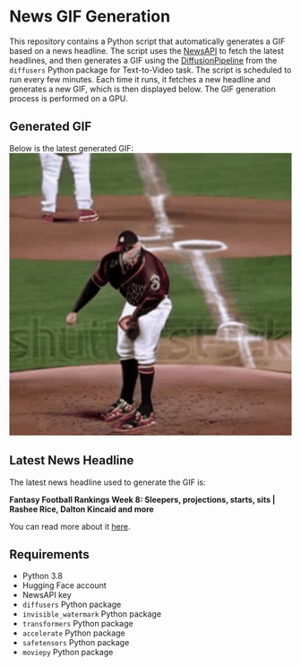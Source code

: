 # News GIF Generation
This repository contains a Python script that automatically generates a GIF based on a news headline. The script uses the [NewsAPI](https://newsapi.org/) to fetch the latest headlines, and then generates a GIF using the [DiffusionPipeline](https://github.com/huggingface/diffusers) from the `diffusers` Python package for Text-to-Video task.
The script is scheduled to run every few minutes. Each time it runs, it fetches a new headline and generates a new GIF, which is then displayed below. The GIF generation process is performed on a GPU.

## Generated GIF
Below is the latest generated GIF:
![Generated GIF](output.gif?raw=true&v=1698444354)

## Latest News Headline
The latest news headline used to generate the GIF is:

**Fantasy Football Rankings Week 8: Sleepers, projections, starts, sits | Rashee Rice, Dalton Kincaid and more**

You can read more about it [here](https://theathletic.com/4995932/2023/10/26/fantasy-football-rankings-week-8-sleepers-projections-starts-sits-rashee-rice-dalton-kincaid-and-more/).

## Requirements
- Python 3.8
- Hugging Face account
- NewsAPI key
- `diffusers` Python package
- `invisible_watermark` Python package
- `transformers` Python package
- `accelerate` Python package
- `safetensors` Python package
- `moviepy` Python package
